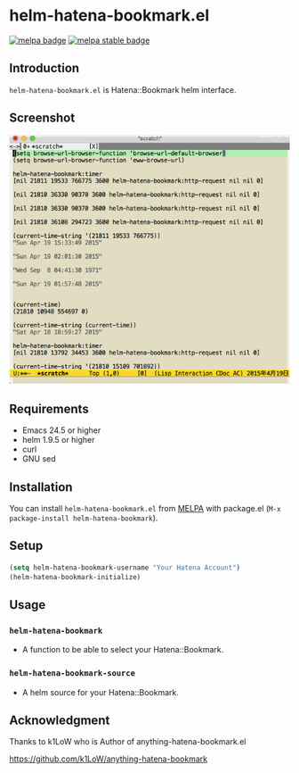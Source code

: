 # helm-hatena-bookmark.el

[![melpa badge][melpa-badge]][melpa-link]
[![melpa stable badge][melpa-stable-badge]][melpa-stable-link]

[melpa-link]: https://melpa.org/#/helm-hatena-bookmark
[melpa-stable-link]: https://stable.melpa.org/#/helm-hatena-bookmark
[melpa-badge]: https://melpa.org/packages/helm-hatena-bookmark-badge.svg
[melpa-stable-badge]: https://stable.melpa.org/packages/helm-hatena-bookmark-badge.svg

## Introduction

`helm-hatena-bookmark.el` is Hatena::Bookmark helm interface.

## Screenshot

![helm-hatena-bookmark](image/helm-hatena-bookmark.gif)

## Requirements

* Emacs 24.5 or higher
* helm 1.9.5 or higher
* curl
* GNU sed

## Installation

You can install `helm-hatena-bookmark.el` from [MELPA](https://melpa.org) with package.el (`M-x package-install helm-hatena-bookmark`).

## Setup

```lisp
(setq helm-hatena-bookmark-username "Your Hatena Account")
(helm-hatena-bookmark-initialize)
```

## Usage

### `helm-hatena-bookmark`

* A function to be able to select your Hatena::Bookmark.

### `helm-hatena-bookmark-source`

* A helm source for your Hatena::Bookmark.

## Acknowledgment

Thanks to k1LoW who is Author of anything-hatena-bookmark.el

https://github.com/k1LoW/anything-hatena-bookmark
